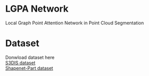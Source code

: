 # LGPA Network
Local Graph Point Attention Network in Point Cloud Segmentation

# Dataset
Donwload dataset here <br/>
[S3DIS dataset](https://1drv.ms/u/s!Asv4Ay7iQ_Fh73ygfL2j_qzl6roZ?e=LgRchP)  <br/>
[Shapenet-Part dataset](https://1drv.ms/u/s!Asv4Ay7iQ_Fh8Cv6xMPQKKfTW7sU?e=cAi4zg)